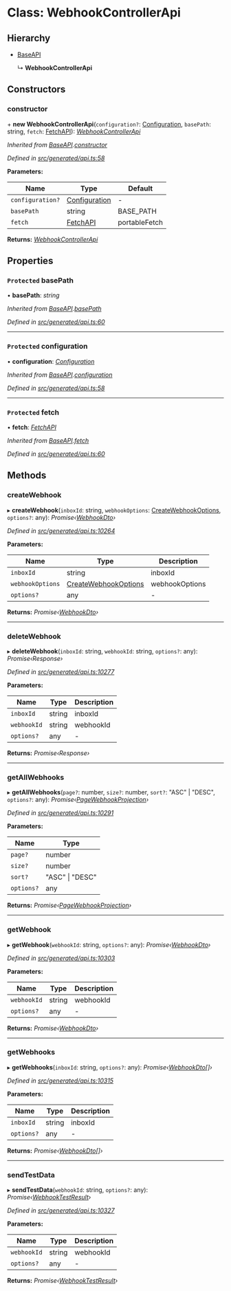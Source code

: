 # Class: WebhookControllerApi

## Hierarchy

* [BaseAPI](baseapi.md)

  ↳ **WebhookControllerApi**

## Constructors

###  constructor

\+ **new WebhookControllerApi**(`configuration?`: [Configuration](configuration.md), `basePath`: string, `fetch`: [FetchAPI](../interfaces/fetchapi.md)): *[WebhookControllerApi](webhookcontrollerapi.md)*

*Inherited from [BaseAPI](baseapi.md).[constructor](baseapi.md#constructor)*

*Defined in [src/generated/api.ts:58](https://github.com/mailslurp/mailslurp-client-ts-js/blob/4ca018b/src/generated/api.ts#L58)*

**Parameters:**

Name | Type | Default |
------ | ------ | ------ |
`configuration?` | [Configuration](configuration.md) | - |
`basePath` | string |  BASE_PATH |
`fetch` | [FetchAPI](../interfaces/fetchapi.md) |  portableFetch |

**Returns:** *[WebhookControllerApi](webhookcontrollerapi.md)*

## Properties

### `Protected` basePath

• **basePath**: *string*

*Inherited from [BaseAPI](baseapi.md).[basePath](baseapi.md#protected-basepath)*

*Defined in [src/generated/api.ts:60](https://github.com/mailslurp/mailslurp-client-ts-js/blob/4ca018b/src/generated/api.ts#L60)*

___

### `Protected` configuration

• **configuration**: *[Configuration](configuration.md)*

*Inherited from [BaseAPI](baseapi.md).[configuration](baseapi.md#protected-configuration)*

*Defined in [src/generated/api.ts:58](https://github.com/mailslurp/mailslurp-client-ts-js/blob/4ca018b/src/generated/api.ts#L58)*

___

### `Protected` fetch

• **fetch**: *[FetchAPI](../interfaces/fetchapi.md)*

*Inherited from [BaseAPI](baseapi.md).[fetch](baseapi.md#protected-fetch)*

*Defined in [src/generated/api.ts:60](https://github.com/mailslurp/mailslurp-client-ts-js/blob/4ca018b/src/generated/api.ts#L60)*

## Methods

###  createWebhook

▸ **createWebhook**(`inboxId`: string, `webhookOptions`: [CreateWebhookOptions](../interfaces/createwebhookoptions.md), `options?`: any): *Promise‹[WebhookDto](../modules/webhookdto.md)›*

*Defined in [src/generated/api.ts:10264](https://github.com/mailslurp/mailslurp-client-ts-js/blob/4ca018b/src/generated/api.ts#L10264)*

**Parameters:**

Name | Type | Description |
------ | ------ | ------ |
`inboxId` | string | inboxId |
`webhookOptions` | [CreateWebhookOptions](../interfaces/createwebhookoptions.md) | webhookOptions |
`options?` | any | - |

**Returns:** *Promise‹[WebhookDto](../modules/webhookdto.md)›*

___

###  deleteWebhook

▸ **deleteWebhook**(`inboxId`: string, `webhookId`: string, `options?`: any): *Promise‹Response›*

*Defined in [src/generated/api.ts:10277](https://github.com/mailslurp/mailslurp-client-ts-js/blob/4ca018b/src/generated/api.ts#L10277)*

**Parameters:**

Name | Type | Description |
------ | ------ | ------ |
`inboxId` | string | inboxId |
`webhookId` | string | webhookId |
`options?` | any | - |

**Returns:** *Promise‹Response›*

___

###  getAllWebhooks

▸ **getAllWebhooks**(`page?`: number, `size?`: number, `sort?`: "ASC" | "DESC", `options?`: any): *Promise‹[PageWebhookProjection](../interfaces/pagewebhookprojection.md)›*

*Defined in [src/generated/api.ts:10291](https://github.com/mailslurp/mailslurp-client-ts-js/blob/4ca018b/src/generated/api.ts#L10291)*

**Parameters:**

Name | Type |
------ | ------ |
`page?` | number |
`size?` | number |
`sort?` | "ASC" &#124; "DESC" |
`options?` | any |

**Returns:** *Promise‹[PageWebhookProjection](../interfaces/pagewebhookprojection.md)›*

___

###  getWebhook

▸ **getWebhook**(`webhookId`: string, `options?`: any): *Promise‹[WebhookDto](../modules/webhookdto.md)›*

*Defined in [src/generated/api.ts:10303](https://github.com/mailslurp/mailslurp-client-ts-js/blob/4ca018b/src/generated/api.ts#L10303)*

**Parameters:**

Name | Type | Description |
------ | ------ | ------ |
`webhookId` | string | webhookId |
`options?` | any | - |

**Returns:** *Promise‹[WebhookDto](../modules/webhookdto.md)›*

___

###  getWebhooks

▸ **getWebhooks**(`inboxId`: string, `options?`: any): *Promise‹[WebhookDto](../modules/webhookdto.md)[]›*

*Defined in [src/generated/api.ts:10315](https://github.com/mailslurp/mailslurp-client-ts-js/blob/4ca018b/src/generated/api.ts#L10315)*

**Parameters:**

Name | Type | Description |
------ | ------ | ------ |
`inboxId` | string | inboxId |
`options?` | any | - |

**Returns:** *Promise‹[WebhookDto](../modules/webhookdto.md)[]›*

___

###  sendTestData

▸ **sendTestData**(`webhookId`: string, `options?`: any): *Promise‹[WebhookTestResult](../interfaces/webhooktestresult.md)›*

*Defined in [src/generated/api.ts:10327](https://github.com/mailslurp/mailslurp-client-ts-js/blob/4ca018b/src/generated/api.ts#L10327)*

**Parameters:**

Name | Type | Description |
------ | ------ | ------ |
`webhookId` | string | webhookId |
`options?` | any | - |

**Returns:** *Promise‹[WebhookTestResult](../interfaces/webhooktestresult.md)›*
